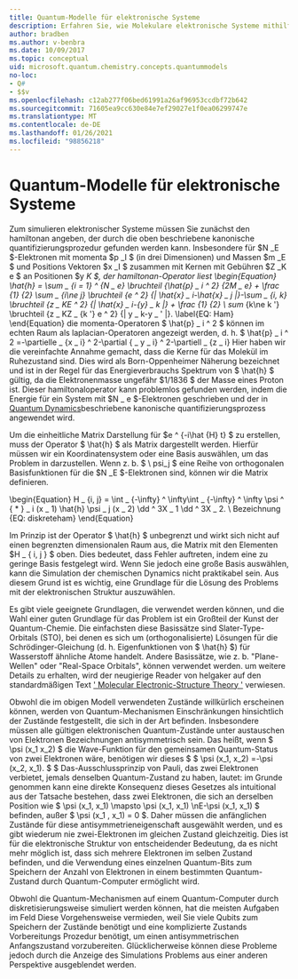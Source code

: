 ```yaml
---
title: Quantum-Modelle für elektronische Systeme
description: Erfahren Sie, wie Molekulare elektronische Systeme mithilfe von Quantum-Modellierung simuliert werden.
author: bradben
ms.author: v-benbra
ms.date: 10/09/2017
ms.topic: conceptual
uid: microsoft.quantum.chemistry.concepts.quantummodels
no-loc:
- Q#
- $$v
ms.openlocfilehash: c12ab277f06bed61991a26af96953ccdbf72b642
ms.sourcegitcommit: 71605ea9cc630e84e7ef29027e1f0ea06299747e
ms.translationtype: MT
ms.contentlocale: de-DE
ms.lasthandoff: 01/26/2021
ms.locfileid: "98856218"
---
```

# <a name="quantum-models-for-electronic-systems"></a>Quantum-Modelle für elektronische Systeme

Zum simulieren elektronischer Systeme müssen Sie zunächst den hamiltonan angeben, der durch die oben beschriebene kanonische quantifizierungsprozedur gefunden werden kann.
Insbesondere für $N _E $-Elektronen mit momenta $p _I $ (in drei Dimensionen) und Massen $m _E $ und Positions Vektoren $x _I $ zusammen mit Kernen mit Gebühren $Z _K e $ an Positionen $y _K $, der hamiltonan-Operator liest \begin{Equation} \hat{h} = \sum \_ {i = 1} ^ {N \_ e} \bruchteil {\hat{p} \_ i ^ 2} {2M \_ e} + \frac {1} {2} \sum \_ {i\ne j} \bruchteil {e ^ 2} {| \hat{x} \_ i-\hat{x} \_ j |}-\sum \_ {i, k} \bruchteil {z \_ KE ^ 2} {| \hat{x} \_ i-{y} \_ k |} + \frac {1} {2} \ sum_ {k\ne k '} \bruchteil {z \_ KZ \_ {k '} e ^ 2} {| y \_ k-y \_ ' |}. \label{EQ: Ham} \end{Equation} die momenta-Operatoren $ \hat{p} \_ i ^ 2 $ können im echten Raum als laplacian-Operatoren angezeigt werden, d. h. $ \hat{p} \_ i ^ 2 =-\partielle \_ {x \_ i} ^ 2-\partial { \_ y \_ i} ^ 2-\partiell \_ {z \_ i}
Hier haben wir die vereinfachte Annahme gemacht, dass die Kerne für das Molekül im Ruhezustand sind.
Dies wird als Born-Oppenheimer Näherung bezeichnet und ist in der Regel für das Energieverbrauchs Spektrum von $ \hat{h} $ gültig, da die Elektronenmasse ungefähr $1/1836 $ der Masse eines Proton ist.
Dieser hamiltonaloperator kann problemlos gefunden werden, indem die Energie für ein System mit $N \_ e $-Elektronen geschrieben und der in [Quantum Dynamics](xref:microsoft.quantum.chemistry.concepts.quantumdynamics)beschriebene kanonische quantifizierungsprozess angewendet wird.

Um die einheitliche Matrix Darstellung für $e ^ {-i\hat {H} t} $ zu erstellen, muss der Operator $ \hat{h} $ als Matrix dargestellt werden.
Hierfür müssen wir ein Koordinatensystem oder eine Basis auswählen, um das Problem in darzustellen.
Wenn z. b. $ \ psi_j $ eine Reihe von orthogonalen Basisfunktionen für die $N _E $-Elektronen sind, können wir die Matrix definieren.

\begin{Equation} H \_ {i, j} = \int \_ {-\infty} ^ \infty\int \_ {-\infty} ^ \infty \psi ^ { \* } \_ i (x \_ 1) \hat{h} \psi \_ j (x \_ 2) \dd ^ 3X \_ 1 \dd ^ 3X \_ 2. \ Bezeichnung {EQ: diskreteham} \end{Equation}

Im Prinzip ist der Operator $ \hat{h} $ unbegrenzt und wirkt sich nicht auf einen begrenzten dimensionalen Raum aus, die Matrix mit den Elementen $H \_ \{ i, j \} $ oben.
Dies bedeutet, dass Fehler auftreten, indem eine zu geringe Basis festgelegt wird. Wenn Sie jedoch eine große Basis auswählen, kann die Simulation der chemischen Dynamics nicht praktikabel sein.
Aus diesem Grund ist es wichtig, eine Grundlage für die Lösung des Problems mit der elektronischen Struktur auszuwählen.

Es gibt viele geeignete Grundlagen, die verwendet werden können, und die Wahl einer guten Grundlage für das Problem ist ein Großteil der Kunst der Quantum-Chemie.
Die einfachsten diese Basissätze sind Slater-Type-Orbitals (STO), bei denen es sich um (orthogonalisierte) Lösungen für die Schrödinger-Gleichung (d. h. Eigenfunktionen von $ \hat{h} $) für Wasserstoff ähnliche Atome handelt.
Andere Basissätze, wie z. b. "Plane-Wellen" oder "Real-Space Orbitals", können verwendet werden. um weitere Details zu erhalten, wird der neugierige Reader von helgaker auf den standardmäßigen Text [' Molecular Electronic-Structure Theory '](https://onlinelibrary.wiley.com/doi/book/10.1002/9781119019572) verwiesen.

Obwohl die im obigen Modell verwendeten Zustände willkürlich erscheinen können, werden von Quantum-Mechanismen Einschränkungen hinsichtlich der Zustände festgestellt, die sich in der Art befinden.
Insbesondere müssen alle gültigen elektronischen Quantum-Zustände unter austauschen von Elektronen Bezeichnungen antisymmetrisch sein.
Das heißt, wenn $ \psi (x_1 x_2) $ die Wave-Funktion für den gemeinsamen Quantum-Status von zwei Elektronen wäre, benötigen wir dieses $ $ \psi (x_1, x_2) =-\psi (x_2, x_1).
$ $ Das-Ausschlussprinzip von Pauli, das zwei Elektronen verbietet, jemals denselben Quantum-Zustand zu haben, lautet: im Grunde genommen kann eine direkte Konsequenz dieses Gesetzes als intuitional aus der Tatsache bestehen, dass zwei Elektronen, die sich an derselben Position wie $ \psi (x_1, x_1) \mapsto \psi (x_1, x_1) \nE-\psi (x_1, x_1) $ befinden, außer $ \psi (x_1 , x_1) = 0 $.
Daher müssen die anfänglichen Zustände für diese antisymmetrieneigenschaft ausgewählt werden, und es gibt wiederum nie zwei-Elektronen im gleichen Zustand gleichzeitig.
Dies ist für die elektronische Struktur von entscheidender Bedeutung, da es nicht mehr möglich ist, dass sich mehrere Elektronen im selben Zustand befinden, und die Verwendung eines einzelnen Quantum-Bits zum Speichern der Anzahl von Elektronen in einem bestimmten Quantum-Zustand durch Quantum-Computer ermöglicht wird.

Obwohl die Quantum-Mechanismen auf einem Quantum-Computer durch diskretisierungsweise simuliert werden können, hat die meisten Aufgaben im Feld Diese Vorgehensweise vermieden, weil Sie viele Qubits zum Speichern der Zustände benötigt und eine komplizierte Zustands Vorbereitungs Prozedur benötigt, um einen antisymmetrischen Anfangszustand vorzubereiten.
Glücklicherweise können diese Probleme jedoch durch die Anzeige des Simulations Problems aus einer anderen Perspektive ausgeblendet werden.
